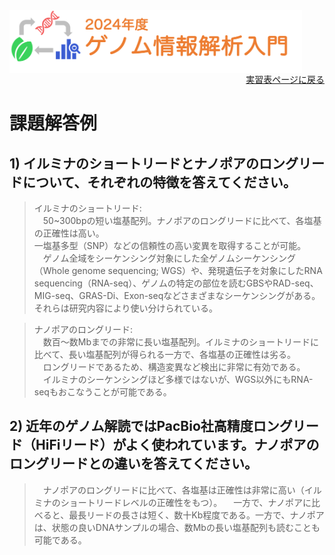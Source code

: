 <img src="https://github.com/CropEvol/lecture/blob/master/textbook_2024/images/logo.png?raw=true" alt="2023年度ゲノム情報解析入門" height="100px" align="middle">

<div align="right"><a href="https://github.com/CropEvol/lecture#section2">実習表ページに戻る</a></div>

# 課題解答例

## 1) イルミナのショートリードとナノポアのロングリードについて、それぞれの特徴を答えてください。

> イルミナのショートリード:  
> 　50~300bpの短い塩基配列。ナノポアのロングリードに比べて、各塩基の正確性は高い。  
> 一塩基多型（SNP）などの信頼性の高い変異を取得することが可能。
> 　ゲノム全域をシーケンシング対象にした全ゲノムシーケンシング（Whole genome sequencing; WGS）や、発現遺伝子を対象にしたRNA sequencing（RNA-seq）、ゲノムの特定の部位を読むGBSやRAD-seq、MIG-seq、GRAS-Di、Exon-seqなどさまざまなシーケンシングがある。それらは研究内容により使い分けられている。

> ナノポアのロングリード:  
> 　数百〜数Mbまでの非常に長い塩基配列。イルミナのショートリードに比べて、長い塩基配列が得られる一方で、各塩基の正確性は劣る。  
> 　ロングリードであるため、構造変異など検出に非常に有効である。  
> 　イルミナのシーケンシングほど多様ではないが、WGS以外にもRNA-seqもおこなうことが可能である。


## 2) 近年のゲノム解読ではPacBio社高精度ロングリード（HiFiリード）がよく使われています。ナノポアのロングリードとの違いを答えてください。

> 　ナノポアのロングリードに比べて、各塩基は正確性は非常に高い（イルミナのショートリードレベルの正確性をもつ）。
> 　一方で、ナノポアに比べると、最長リードの長さは短く、数十Kb程度である。一方で、ナノポアは、状態の良いDNAサンプルの場合、数Mbの長い塩基配列も読むことも可能である。